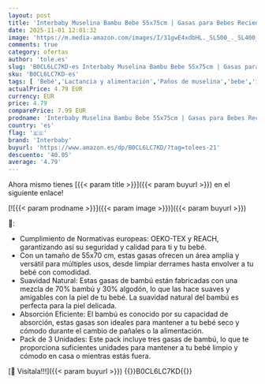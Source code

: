 ```yaml
---
layout: post
title: 'Interbaby Muselina Bambu Bebe 55x75cm | Gasas para Bebes Recien Nacidos  Lactancia  Toalla  Manta | Muselinas Bebe Cómoda  Suave  Transpirable'
date: 2025-11-01 12:01:32
image: 'https://m.media-amazon.com/images/I/31gwE4xdbHL._SL500_._SL400_.jpg'
comments: true
category: ofertas
author: 'tole.es'
slug: 'B0CL6LC7KD-es Interbaby Muselina Bambu Bebe 55x75cm | Gasas para Bebes...'
sku: 'B0CL6LC7KD-es'
tags: [ 'Bebé','Lactancia y alimentación','Paños de muselina','bebe','interbaby','lactancia','muselina','🇪🇸', ]
actualPrice: 4.79 EUR
currency: EUR
price: 4.79
comparePrice: 7.99 EUR
prodname: 'Interbaby Muselina Bambu Bebe 55x75cm | Gasas para Bebes Recien Nacidos  Lactancia  Toalla  Manta | Muselinas Bebe Cómoda  Suave  Transpirable'
country: 'es'
flag: '🇪🇸'
brand: 'Interbaby'
buyurl: 'https://www.amazon.es/dp/B0CL6LC7KD/?tag=tolees-21'
descuento: '40.05'
average: '4.79'
---
```


Ahora mismo tienes [{{< param title >}}]({{< param buyurl >}}) en el siguiente enlace!

[![{{< param prodname >}}]({{< param image >}})]({{< param buyurl >}})

🔎:

- Cumplimiento de Normativas europeas: OEKO-TEX y REACH, garantizando así su seguridad y calidad para ti y tu bebé.
- Con un tamaño de 55x70 cm, estas gasas ofrecen un área amplia y versátil para múltiples usos, desde limpiar derrames hasta envolver a tu bebé con comodidad.
- Suavidad Natural: Estas gasas de bambú están fabricadas con una mezcla de 70% bambú y 30% algodón, lo que las hace suaves y amigables con la piel de tu bebé. La suavidad natural del bambú es perfecta para la piel delicada.
- Absorción Eficiente: El bambú es conocido por su capacidad de absorción, estas gasas son ideales para mantener a tu bebé seco y cómodo durante el cambio de pañales o la alimentación.
- Pack de 3 Unidades: Este pack incluye tres gasas de bambú, lo que te proporciona suficientes unidades para mantener a tu bebé limpio y cómodo en casa o mientras estás fuera.

[🛒 Visítala!!!]({{< param buyurl >}})
{{<world>}}B0CL6LC7KD{{</world>}}
